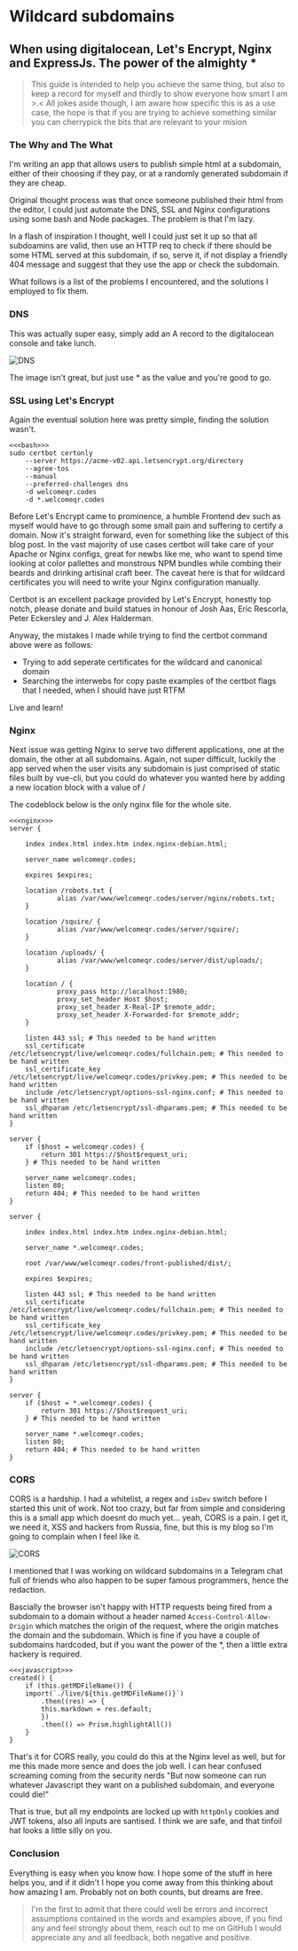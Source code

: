 # Wildcard subdomains
## When using digitalocean, Let's Encrypt, Nginx and ExpressJs. The power of the almighty *
> This guide is intended to help you achieve the same thing, but also to keep a record for myself and thirdly to show everyone how smart I am >.< All jokes aside though, I am aware how specific this is as a use case, the hope is that if you are trying to achieve something similar you can cherrypick the bits that are relevant to your mision

### The Why and The What

I'm writing an app that allows users to publish simple html at a subdomain, either of their choosing if they pay, or at a randomly generated subdomain if they are cheap.

Original thought process was that once someone published their html from the editor, I could just automate the DNS, SSL and Nginx configurations using some bash and Node packages. The problem is that I'm lazy.

In a flash of inspiration I thought, well I could just set it up so that all subdoamins are valid, then use an HTTP req to check if there should be some HTML served at this subdomain, if so, serve it, if not display a friendly 404 message and suggest that they use the app or check the subdomain.

What follows is a list of the problems I encountered, and the solutions I employed to fix them.

### DNS

This was actually super easy, simply add an A record to the digitalocean console and take lunch.

![DNS](/images/dns.png "Screenshot from digitalocean console showing required DNS setup")

The image isn't great, but just use * as the value and you're good to go.

### SSL using Let's Encrypt

Again the eventual solution here was pretty simple, finding the solution wasn't.

```
<<<bash>>>
sudo certbot certonly
    --server https://acme-v02.api.letsencrypt.org/directory
    --agree-tos
    --manual
    --preferred-challenges dns
    -d welcomeqr.codes
    -d *.welcomeqr.codes
```
Before Let's Encrypt came to prominence, a humble Frontend dev such as myself would have to go through some small pain and suffering to certify a domain. Now it's straight forward, even for something like the subject of this blog post. In the vast majority of use cases certbot will take care of your Apache or Nginx configs, great for newbs like me, who want to spend time looking at color pallettes and monstrous NPM bundles while combing their beards and drinking artisinal craft beer. The caveat here is that for wildcard certificates you will need to write your Nginx configuration manually.

Certbot is an excellent package provided by Let's Encrypt, honestly top notch, please donate and build statues in honour of Josh Aas, Eric Rescorla, Peter Eckersley and J. Alex Halderman.

Anyway, the mistakes I made while trying to find the certbot command above were as follows:
- Trying to add seperate certificates for the wildcard and canonical domain
- Searching the interwebs for copy paste examples of the certbot flags that I needed, when I should have just RTFM

Live and learn!

### Nginx

Next issue was getting Nginx to serve two different applications, one at the domain, the other at all subdomains. Again, not super difficult, luckily the app served when the user visits any subdomain is just comprised of static files built by vue-cli, but you could do whatever you wanted here by adding a new location block with a value of /

The codeblock below is the only nginx file for the whole site.

```
<<<nginx>>>
server {

    index index.html index.htm index.nginx-debian.html;

    server_name welcomeqr.codes;

    expires $expires;

    location /robots.txt {
            alias /var/www/welcomeqr.codes/server/nginx/robots.txt;
    }

    location /squire/ {
            alias /var/www/welcomeqr.codes/server/squire/;
    }

    location /uploads/ {
            alias /var/www/welcomeqr.codes/server/dist/uploads/;
    }

    location / {
            proxy_pass http://localhost:1980;
            proxy_set_header Host $host;
            proxy_set_header X-Real-IP $remote_addr;
            proxy_set_header X-Forwarded-for $remote_addr;
    }

    listen 443 ssl; # This needed to be hand written
    ssl_certificate /etc/letsencrypt/live/welcomeqr.codes/fullchain.pem; # This needed to be hand written
    ssl_certificate_key /etc/letsencrypt/live/welcomeqr.codes/privkey.pem; # This needed to be hand written
    include /etc/letsencrypt/options-ssl-nginx.conf; # This needed to be hand written
    ssl_dhparam /etc/letsencrypt/ssl-dhparams.pem; # This needed to be hand written
}

server {
    if ($host = welcomeqr.codes) {
        return 301 https://$host$request_uri;
    } # This needed to be hand written

    server_name welcomeqr.codes;
    listen 80;
    return 404; # This needed to be hand written
}

server {

    index index.html index.htm index.nginx-debian.html;

    server_name *.welcomeqr.codes;

    root /var/www/welcomeqr.codes/front-published/dist/;

    expires $expires;

    listen 443 ssl; # This needed to be hand written
    ssl_certificate /etc/letsencrypt/live/welcomeqr.codes/fullchain.pem; # This needed to be hand written
    ssl_certificate_key /etc/letsencrypt/live/welcomeqr.codes/privkey.pem; # This needed to be hand written
    include /etc/letsencrypt/options-ssl-nginx.conf; # This needed to be hand written
    ssl_dhparam /etc/letsencrypt/ssl-dhparams.pem; # This needed to be hand written
}

server {
    if ($host = *.welcomeqr.codes) {
        return 301 https://$host$request_uri;
    } # This needed to be hand written

    server_name *.welcomeqr.codes;
    listen 80;
    return 404; # This needed to be hand written
}

```


### CORS

CORS is a hardship. I had a whitelist, a regex and `isDev` switch before I started this unit of work. Not too crazy, but far from simple and considering this is a small app which doesnt do much yet... yeah, CORS is a pain. I get it, we need it, XSS and hackers from Russia, fine, but this is my blog so I'm going to complain when I feel like it.

![CORS](/images/cors.png "Example of how most people solve the pain of CORS")
<figcaption class="blog-image-caption">I mentioned that I was working on wildcard subdomains in a Telegram chat full of friends who also happen to be super famous programmers, hence the redaction.</figcaption>

Bascially the browser isn't happy with HTTP requests being fired from a subdomain to a domain without a header named `Access-Control-Allow-Origin` which matches the origin of the request, where the origin matches the domain and the subdomain. Which is fine if you have a couple of subdomains hardcoded, but if you want the power of the *, then a little extra hackery is required.

```
<<<javascript>>>
created() {
    if (this.getMDFileName()) {
    import(`./live/${this.getMDFileName()}`)
        .then((res) => {
        this.markdown = res.default;
        })
        .then(() => Prism.highlightAll())
    }
}
```

That's it for CORS really, you could do this at the Nginx level as well, but for me this made more sence and does the job well. I can hear confused screaming coming from the security nerds "But now someone can run whatever Javascript they want on a published subdomain, and everyone could die!"

That is true, but all my endpoints are locked up with `httpOnly` cookies and JWT tokens, also all inputs are santised. I think we are safe, and that tinfoil hat looks a little silly on you.

### Conclusion

Everything is easy when you know how. I hope some of the stuff in here helps you, and if it didn't I hope you come away from this thinking about how amazing I am. Probably not on both counts, but dreams are free.

> I'm the first to admit that there could well be errors and incorrect assumptions contained in the words and examples above, if you find any and feel strongly about them, reach out to me on GitHub I would appreciate any and all feedback, both negative and positive.
